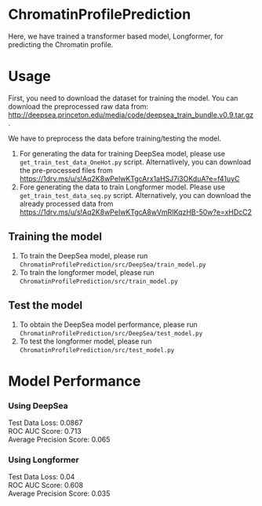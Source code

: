 # ChromatinProfilePrediction
Here, we have trained a transformer based model, Longformer, for predicting the Chromatin profile.

# Usage
First, you need to download the dataset for training the model. You can download the preprocessed raw data from: http://deepsea.princeton.edu/media/code/deepsea_train_bundle.v0.9.tar.gz. 

We have to preprocess the data before training/testing the model. 

1. For generating the data for training DeepSea model, please use ```get_train_test_data_OneHot.py``` script. Alternatlively, you can download the pre-processed files from https://1drv.ms/u/s!Aq2K8wPeIwKTgcArx1aHSJ7i3OKduA?e=f41uyC
2. Fore generating the data to train Longformer model. Please use ```get_train_test_data_seq.py``` script. Alternatively, you can download the already processed data from https://1drv.ms/u/s!Aq2K8wPeIwKTgcA8wVmRIKqzHB-50w?e=xHDcC2

## Training the model
1. To train the DeepSea model, please run ```ChromatinProfilePrediction/src/DeepSea/train_model.py```
2. To train the longformer model, please run ```ChromatinProfilePrediction/src/train_model.py```

## Test the model
1. To obtain the DeepSea model performance, please run ```ChromatinProfilePrediction/src/DeepSea/test_model.py```
2. To test the longformer model, please run ```ChromatinProfilePrediction/src/test_model.py```

# Model Performance
### Using DeepSea
Test Data Loss: 0.0867 <br/>
ROC AUC Score: 0.713 <br/>
Average Precision Score: 0.065 <br/>


### Using Longformer
Test Data Loss: 0.04 <br/>
ROC AUC Score: 0.608 <br/>
Average Precision Score: 0.035<br/>
